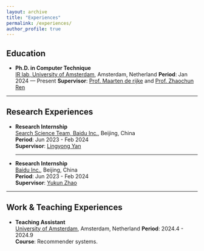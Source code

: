 ```yaml
---
layout: archive
title: "Experiences"
permalink: /experiences/
author_profile: true
---
```


## Education

- **Ph.D. in Computer Technique**  
  [IR lab, University of Amsterdam](https://irlab.science.uva.nl/), Amsterdam, Netherland
  **Period**: Jan 2024 — Present
  **Supervisor**: [Prof. Maarten de rijke](https://staff.fnwi.uva.nl/m.derijke/) and [Prof. Zhaochun Ren](https://renzhaochun.github.io/)  

---

## Research Experiences

- **Research Internship**  
  [Search Science Team, Baidu Inc.](https://ir.baidu.com/), Beijing, China  
  **Period**: Jun 2023 - Feb 2024  
  **Supervisor**: [Lingyong Yan](https://yanlingyong.net/)
    
  ---
- **Research Internship**  
  [Baidu Inc.](https://ir.baidu.com/), Beijing, China  
  **Period**: Jun 2023 - Feb 2024  
  **Supervisor**: [Yukun Zhao](https://scholar.google.com/citations?user=7EI-gJAAAAAJ&hl=en&oi=sra)
    
---

## Work & Teaching Experiences

- **Teaching Assistant**  
  [University of Amsterdam](https://irlab.science.uva.nl/), Amsterdam, Netherland
  **Period**: 2024.4 - 2024.9  
  **Course**: Recommender systems.  
